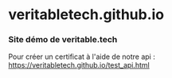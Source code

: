 # veritabletech.github.io

### Site démo de veritable.tech

Pour créer un certificat à l'aide de notre api : https://veritabletech.github.io/test_api.html
